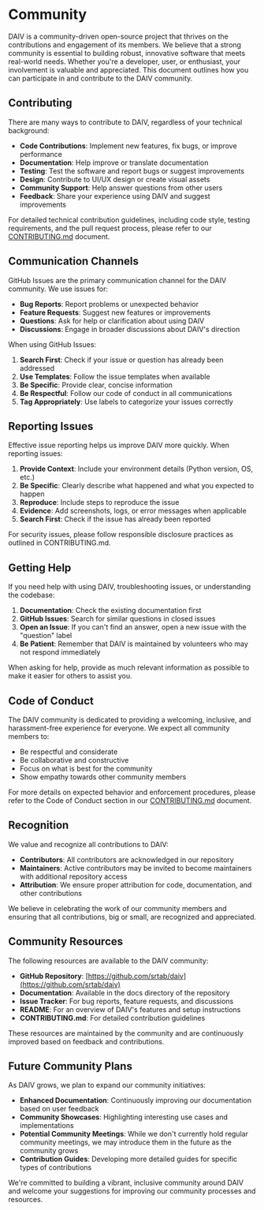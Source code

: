 # Community

DAIV is a community-driven open-source project that thrives on the contributions and engagement of its members. We believe that a strong community is essential to building robust, innovative software that meets real-world needs. Whether you're a developer, user, or enthusiast, your involvement is valuable and appreciated. This document outlines how you can participate in and contribute to the DAIV community.

## Contributing

There are many ways to contribute to DAIV, regardless of your technical background:

- **Code Contributions**: Implement new features, fix bugs, or improve performance
- **Documentation**: Help improve or translate documentation
- **Testing**: Test the software and report bugs or suggest improvements
- **Design**: Contribute to UI/UX design or create visual assets
- **Community Support**: Help answer questions from other users
- **Feedback**: Share your experience using DAIV and suggest improvements

For detailed technical contribution guidelines, including code style, testing requirements, and the pull request process, please refer to our [CONTRIBUTING.md](../CONTRIBUTING.md) document.

## Communication Channels

GitHub Issues are the primary communication channel for the DAIV community. We use issues for:

- **Bug Reports**: Report problems or unexpected behavior
- **Feature Requests**: Suggest new features or improvements
- **Questions**: Ask for help or clarification about using DAIV
- **Discussions**: Engage in broader discussions about DAIV's direction

When using GitHub Issues:

1. **Search First**: Check if your issue or question has already been addressed
2. **Use Templates**: Follow the issue templates when available
3. **Be Specific**: Provide clear, concise information
4. **Be Respectful**: Follow our code of conduct in all communications
5. **Tag Appropriately**: Use labels to categorize your issues correctly

## Reporting Issues

Effective issue reporting helps us improve DAIV more quickly. When reporting issues:

1. **Provide Context**: Include your environment details (Python version, OS, etc.)
2. **Be Specific**: Clearly describe what happened and what you expected to happen
3. **Reproduce**: Include steps to reproduce the issue
4. **Evidence**: Add screenshots, logs, or error messages when applicable
5. **Search First**: Check if the issue has already been reported

For security issues, please follow responsible disclosure practices as outlined in CONTRIBUTING.md.

## Getting Help

If you need help with using DAIV, troubleshooting issues, or understanding the codebase:

1. **Documentation**: Check the existing documentation first
2. **GitHub Issues**: Search for similar questions in closed issues
3. **Open an Issue**: If you can't find an answer, open a new issue with the "question" label
4. **Be Patient**: Remember that DAIV is maintained by volunteers who may not respond immediately

When asking for help, provide as much relevant information as possible to make it easier for others to assist you.

## Code of Conduct

The DAIV community is dedicated to providing a welcoming, inclusive, and harassment-free experience for everyone. We expect all community members to:

- Be respectful and considerate
- Be collaborative and constructive
- Focus on what is best for the community
- Show empathy towards other community members

For more details on expected behavior and enforcement procedures, please refer to the Code of Conduct section in our [CONTRIBUTING.md](../CONTRIBUTING.md) document.

## Recognition

We value and recognize all contributions to DAIV:

- **Contributors**: All contributors are acknowledged in our repository
- **Maintainers**: Active contributors may be invited to become maintainers with additional repository access
- **Attribution**: We ensure proper attribution for code, documentation, and other contributions

We believe in celebrating the work of our community members and ensuring that all contributions, big or small, are recognized and appreciated.

## Community Resources

The following resources are available to the DAIV community:

- **GitHub Repository**: [https://github.com/srtab/daiv](https://github.com/srtab/daiv)
- **Documentation**: Available in the docs directory of the repository
- **Issue Tracker**: For bug reports, feature requests, and discussions
- **README**: For an overview of DAIV's features and setup instructions
- **CONTRIBUTING.md**: For detailed contribution guidelines

These resources are maintained by the community and are continuously improved based on feedback and contributions.

## Future Community Plans

As DAIV grows, we plan to expand our community initiatives:

- **Enhanced Documentation**: Continuously improving our documentation based on user feedback
- **Community Showcases**: Highlighting interesting use cases and implementations
- **Potential Community Meetings**: While we don't currently hold regular community meetings, we may introduce them in the future as the community grows
- **Contribution Guides**: Developing more detailed guides for specific types of contributions

We're committed to building a vibrant, inclusive community around DAIV and welcome your suggestions for improving our community processes and resources.

